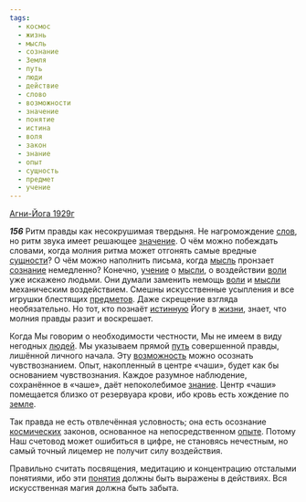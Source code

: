 ```yaml
---
tags:
  - космос
  - жизнь
  - мысль
  - сознание
  - Земля
  - путь
  - люди
  - действие
  - слово
  - возможности
  - значение
  - понятие
  - истина
  - воля
  - закон
  - знание
  - опыт
  - сущность
  - предмет
  - учение
---
```


[Агни-Йога 1929г](https://127.0.0.1:4002/agni/1929)

___156___
Ритм правды как несокрушимая твердыня. Не нагромождение [слов](../../../tags/#слово), но ритм звука имеет решающее [значение](../../../tags/#значение). О чём можно побеждать словами, когда молния ритма может отгонять самые вредные [сущности](../../../tags/#сущность)? О чём можно наполнить письма, когда [мысль](../../../tags/#мысль) пронзает [сознание](../../../tags/#сознание) немедленно? Конечно, [учение](../../../tags/#учение) о [мысли](../../../tags/#мысль), о воздействии [воли](../../../tags/#воля) уже искажено людьми. Они думали заменить немощь [воли](../../../tags/#воля) и [мысли](../../../tags/#мысль) механическим воздействием. Смешны искусственные усыпления и все игрушки блестящих [предметов](../../../tags/#предмет). Даже скрещение взгляда необязательно. Но тот, кто познаёт [истинную](../../../tags/#истина) Йогу в [жизни](../../../tags/#жизнь), знает, что молния правды разит и воскрешает.   

Когда Мы говорим о необходимости честности, Мы не имеем в виду негодных [людей](../../../tags/#люди). Мы указываем прямой [путь](../../../tags/#путь) совершенной правды, лишённой личного начала. Эту [возможность](../../../tags/#возможности) можно осознать чувствознанием. Опыт, накопленный в центре «чаши», будет как бы основанием чувствознания. Каждое разумное наблюдение, сохранённое в «чаше», даёт непоколебимое [знание](../../../tags/#знание). Центр «чаши» помещается близко от резервуара крови, ибо кровь есть хождение по [земле](../../../tags/#Земля).   

Так правда не есть отвлечённая условность; она есть осознание [космических](../../../tags/#космос) законов, основанное на непосредственном [опыте](../../../tags/#опыт). Потому Наш счетовод может ошибиться в цифре, не становясь нечестным, но самый точный лицемер не получит силу воздействия.   

Правильно считать посвящения, медитацию и концентрацию отсталыми понятиями, ибо эти [понятия](../../../tags/#понятие) должны быть выражены в действиях. Вся искусственная магия должна быть забыта.